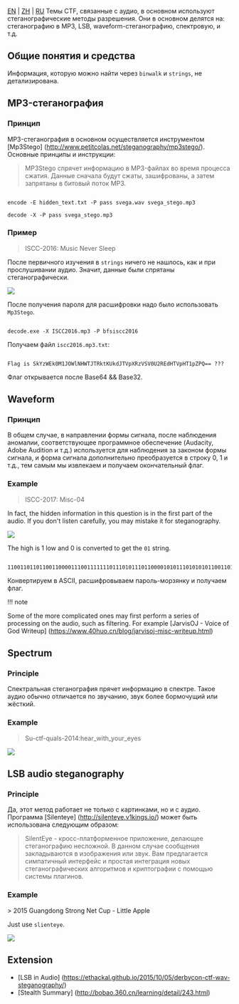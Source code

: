 [EN](./introduction.md) | [ZH](./introduction-zh.md) | [RU](./introduction-ru.md)
Темы CTF, связанные с аудио, в основном используют стеганографические методы разрешения. Они в основном делятся на: стеганографию в MP3, LSB, waveform-стеганографию, спектровую, и т.д.


## Общие понятия и средства


Информация, которую можно найти через `binwalk` и `strings`, не детализирована.


## MP3-стеганография


### Принцип


MP3-стеганография в основном осуществляется инструментом [Mp3Stego] (http://www.petitcolas.net/steganography/mp3stego/). Основные принципы и инструкции:


> MP3Stego спрячет информацию в MP3-файлах во время процесса сжатия. Данные сначала будут сжаты, зашифрованы, а затем запрятаны в битовый поток MP3.



```shell

encode -E hidden_text.txt -P pass svega.wav svega_stego.mp3

decode -X -P pass svega_stego.mp3

```



### Пример


> ISCC-2016: Music Never Sleep



После первичного изучения в `strings` ничего не нашлось, как и при прослушивании аудио. Значит, данные были спрятаны стеганографически.


![](./figure/1.jpg)



После получения пароля для расшифровки надо было использовать `Mp3Stego`.


```shell

decode.exe -X ISCC2016.mp3 -P bfsiscc2016

```



Получаем файл `iscc2016.mp3.txt`:
```

Flag is SkYzWEk0M1JOWlNHWTJTRktKUkdJTVpXRzVSV0U2REdHTVpHT1pZPQ== ???

```



Флаг открывается после Base64 &amp;&amp; Base32.


## Waveform


### Принцип


В общем случае, в направлении формы сигнала, после наблюдения аномалии, соответствующее программное обеспечение (Audacity, Adobe Audition и т.д.) используется для наблюдения за законом формы сигнала, и форма сигнала дополнительно преобразуется в строку 0, 1 и т.д., тем самым мы извлекаем и получаем окончательный флаг.


### Example


> ISCC-2017: Misc-04



In fact, the hidden information in this question is in the first part of the audio. If you don&#39;t listen carefully, you may mistake it for steganography.


![](./figure/3.png)



The high is 1 low and 0 is converted to get the `01` string.


```

110011011011001100001110011111110111010111011000010101110101010110011011101011101110110111011110011111101

```



Конвертируем в ASCII, расшифровываем пароль-морзянку и получаем флаг.


!!! note

Some of the more complicated ones may first perform a series of processing on the audio, such as filtering. For example [JarvisOJ - Voice of God Writeup] (https://www.40huo.cn/blog/jarvisoj-misc-writeup.html)


## Spectrum


### Principle


Спектральная стеганография прячет информацию в спектре. Такое аудио обычно отличается по звучанию, звук более бормочущий или жёсткий. 


### Example


> Su-ctf-quals-2014:hear_with_your_eyes



![](./figure/4.png)



## LSB audio steganography


### Principle


Да, этот метод работает не только с картинками, но и с аудио. Программа [Silenteye] (http://silenteye.v1kings.io/) может быть использована следующим образом:


> SilentEye - кросс-платформенное приложение, делающее стеганографию несложной. В данном случае сообщения закладываются в изображения или звук. Вам предлагается симпатичный интерфейс и простая интеграция новых стеганографических алгоритмов и криптографии с помощью системы плагинов.


### Example


&gt; 2015 Guangdong Strong Net Cup - Little Apple


Just use `slienteye`.


![](./figure/2.jpg)



## Extension


- [LSB in Audio] (https://ethackal.github.io/2015/10/05/derbycon-ctf-wav-steganography/)
- [Stealth Summary] (http://bobao.360.cn/learning/detail/243.html)
